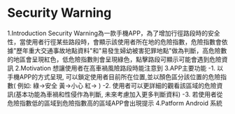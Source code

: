 Security Warning
==================================
1.Introduction
Security Warning為一款手機APP，為了增加行徑路段時的安全性，當使用者行徑某些路段時，會顯示該使用者所在地的危險指數，危險指數會依據"歷年重大交通事故地點資料"和"易發生婦幼被害犯罪地點"做為判斷，高危險數的地區會呈現紅色，低危險指數則會呈現綠色，點擊路段可顯示可能會遇到危險資訊
2.Motivation
想讓使用者在高車禍風險路段時能注意到
3.APP主要功能
  -1. 以手機APP的方式呈現, 可以鎖定使用者目前所在位置,並以顏色區分該位置的危險指數( 例如: 綠->安全 黃->小心 紅-> )
  -2. 使用者可以更詳細的觀看該區域的危險資訊(基本功能為車禍和性侵作為判斷, 未來考慮加入更多判斷資料)
  -3. 若使用者從危險指數低的區域到危險指數高的區域APP會出現提示
4.Patform
	Android 系統
	
	










